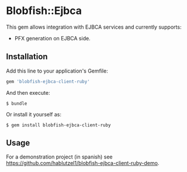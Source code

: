 # Blobfish::Ejbca

This gem allows integration with EJBCA services and currently supports: 

- PFX generation on EJBCA side.

## Installation

Add this line to your application's Gemfile:

```ruby
gem 'blobfish-ejbca-client-ruby'
```

And then execute:

    $ bundle

Or install it yourself as:

    $ gem install blobfish-ejbca-client-ruby

## Usage

For a demonstration project (in spanish) see https://github.com/hablutzel1/blobfish-ejbca-client-ruby-demo.
